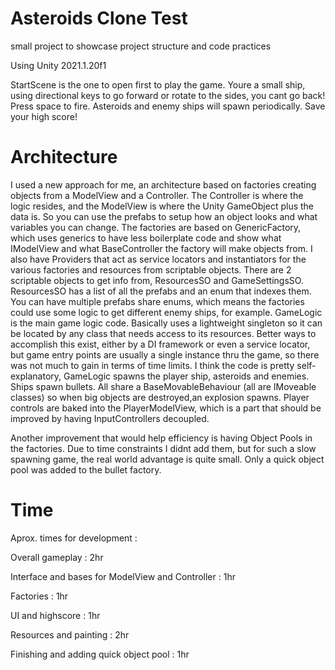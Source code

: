 # Asteroids Clone Test
small project to showcase project structure and code practices

Using Unity 2021.1.20f1

StartScene is the one to open first to play the game. Youre a small ship, using directional keys to go forward or rotate to the sides, you cant go back! Press space to fire. Asteroids and enemy ships will spawn periodically. Save your high score!

# Architecture

I used a new approach for me, an architecture based on factories creating objects from a ModelView and a Controller. The Controller is where the logic resides, and the ModelView is where the Unity GameObject plus the data is. So you can use the prefabs to setup how an object looks and what variables you can change. The factories are based on GenericFactory, which uses generics to have less boilerplate code and show what IModelView and what BaseController the factory will make objects from.
I also have Providers that act as service locators and instantiators for the various factories and resources from scriptable objects.
There are 2 scriptable objects to get info from, ResourcesSO and GameSettingsSO. ResourcesSO has a list of all the prefabs and an enum that indexes them. You can have multiple prefabs share enums, which means the factories could use some logic to get different enemy ships, for example.
GameLogic is the main game logic code. Basically uses a lightweight singleton so it can be located by any class that needs access to its resources. Better ways to accomplish this exist, either by a DI framework or even a service locator, but game entry points are usually a single instance thru the game, so there was not much to gain in terms of time limits.
I think the code is pretty self-explanatory, GameLogic spawns the player ship, asteroids and enemies. Ships spawn bullets. All share a BaseMovableBehaviour (all are IMoveable classes) so when big objects are destroyed,an explosion spawns. Player controls are baked into the PlayerModelView, which is a part that should be improved by having InputControllers decoupled.

Another improvement that would help efficiency is having Object Pools in the factories. Due to time constraints I didnt add them, but for such a slow spawning game, the real world advantage is quite small. Only a quick object pool was added to the bullet factory.

# Time
Aprox. times for development :

Overall gameplay : 2hr

Interface and bases for ModelView and Controller : 1hr

Factories : 1hr

UI and highscore : 1hr

Resources and painting : 2hr

Finishing and adding quick object pool : 1hr
